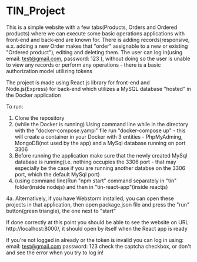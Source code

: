 # TIN_Project

This is a simple website with a few tabs(Products, Orders and Ordered products) where we can execute some basic operations applications with front-end and back-end are
known for. There is adding records(responsive, e.x. adding a new Order makes that "order" assignable to a new or existing "Ordered product"), editing and deleting them. 
The user can log in(using email: test@gmail.com, password: 123 ), without doing so the user is unable to view any records or perform any operations - there is 
a basic authorization model utilizing tokens

The project is made using React.js library for front-end and Node.js(Express) for back-end which utilizes a MySQL database "hosted" in the Docker application

To run:
1. Clone the repository
2. (while the Docker is running) Using command line while in the directory with the "docker-compose.yampl" file run "docker-compose up" - this will create a container in
your Docker with 3 entities - PhpMyAdming, MongoDB(not used by the app) and a MySql database running on port 3306
3. Before running the application make sure that the newly created MySql database is running(i.e. nothing occupies the 3306 port - that may especially be the case if
you are running another databse on the 3306 port, which the default MySql port)
4. (using command line)Run "npm start" command separately in "tin" folder(inside nodejs) and then in "tin-react-app"(inside reactjs)

4a. Alternatively, if you have Webstorm installed, you can open these projects in that application, then open package.json file and press the "run" 
button(green triangle), the one next to "start"

If done correctly at this point you should be able to see the website on URL http://localhost:8000/, it should open by itself when the React app is ready

If you're not logged in already or the token is invalid you can log in using:
email: test@gmail.com
password: 123
check the captcha checkbox, or don't and see the error when you try to log in!
